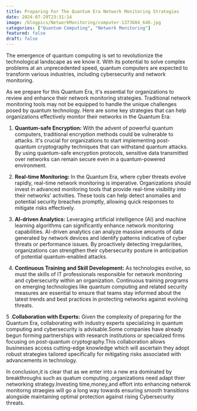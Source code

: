```yaml
---
title: Preparing For The Quantum Era Network Monitoring Strategies
date: 2024-07-29T23:31:14
image: /blogpics/NetworkMonitoring/computer-1373684_640.jpg
categories: ["Quantum Computing", "Network Monitoring"]
featured: false
draft: false
---
```

The emergence of quantum computing is set to revolutionize the technological landscape as we know it. With its potential to solve complex problems at an unprecedented speed, quantum computers are expected to transform various industries, including cybersecurity and network monitoring.

As we prepare for this Quantum Era, it's essential for organizations to review and enhance their network monitoring strategies. Traditional network monitoring tools may not be equipped to handle the unique challenges posed by quantum technology. Here are some key strategies that can help organizations effectively monitor their networks in the Quantum Era:

1. **Quantum-safe Encryption:** With the advent of powerful quantum computers, traditional encryption methods could be vulnerable to attacks. It's crucial for organizations to start implementing post-quantum cryptography techniques that can withstand quantum attacks. By using quantum-safe encryption protocols, sensitive data transmitted over networks can remain secure even in a quantum-powered environment.

2. **Real-time Monitoring:** In the Quantum Era, where cyber threats evolve rapidly, real-time network monitoring is imperative. Organizations should invest in advanced monitoring tools that provide real-time visibility into their networks' activities. These tools can help detect anomalies and potential security breaches promptly, allowing quick responses to mitigate risks effectively.

3. **AI-driven Analytics:** Leveraging artificial intelligence (AI) and machine learning algorithms can significantly enhance network monitoring capabilities. AI-driven analytics can analyze massive amounts of data generated by network devices and identify patterns indicative of cyber threats or performance issues. By proactively detecting irregularities, organizations can strengthen their cybersecurity posture in anticipation of potential quantum-enabled attacks.

4. **Continuous Training and Skill Development:** As technologies evolve, so must the skills of IT professionals responsible for network monitoring and cybersecurity within an organization. Continuous training programs on emerging technologies like quantum computing and related security measures are essential to ensure that teams stay informed about the latest trends and best practices in protecting networks against evolving threats.

5 .**Collaboration with Experts:** Given the complexity of preparing for the Quantum Era, collaborating with industry experts specializing in quantum computing and cybersecurity is advisable.Some companies have already begun forming partnerships with research institutions or specialized firms focusing on post-quantum cryptography.This collaboration allows businesses access cutting-edge knowledge which will ascertain they adopt robust strategies tailored specifically for mitigating risks associated with advancements in technology.


In conclusion,it is clear that as we enter into a new era dominated by breakthroughs such as  quatum computing ,organizations need adapt thier networking strategy.Investing time,money,and effort into enhancing netwrok monitorng straegies will go a long way towards ensuring smooth transitions alongside maintaining optimal protection against rising Cybersecurity threats.
